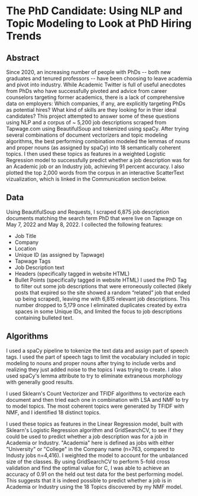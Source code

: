 # The PhD Candidate: Using NLP and Topic Modeling to Look at PhD Hiring Trends

## Abstract
Since 2020, an increasing number of people with PhDs -- both new graduates and tenured professors -- have been choosing to leave academia and pivot into industry. While Academic Twitter is full of useful anecdotes from PhDs who have successfully pivoted and advice from career counselors targeting former academics, there is a lack of comprehensive data on employers: Which companies, if any, are explicitly targeting PhDs as potential hires? What kind of skills are they looking for in thier ideal candidates? This project attempted to answer some of these questions using NLP and a corpus of ~ 5,200 job descriptions scraped from Tapwage.com using BeautifulSoup and tokenized using spaCy. After trying several combinations of document vectorizers and topic modeling algorithms, the best performing combination modeled the lemmas of nouns and proper nouns (as assigned by spaCy) into 18 semantically coherent topics. I then used these topics as features in a weighted Logistic Regression model to successfully predict whether a job description was for an Academic job or an Industry job, achieving 91 percent accuracy. I also plotted the top 2,000 words from the corpus in an interactive ScatterText vizualization, which is linked in the Communication section below.

## Data
Using BeautifulSoup and Requests, I scraped 6,875 job description documents matching the search term PhD that were live on Tapwage on May 7, 2022 and May 8, 2022. I collected the following features:

- Job Title
- Company
- Location
- Unique ID (as assigned by Tapwage)
- Tapwage Tags
- Job Description text
- Headers (specifically tagged in website HTML)
- Bullet Points (specifically tagged in website HTML)
I used the PhD Tag to filter out some job descriptions that were erroneously collected (likely posts that expired so the site showed a random “related” job that ended up being scraped), leaving me with 6,815 relevant job descriptions. This number dropped to 5,179 once I eliminated duplicates created by extra spaces in some Unique IDs, and limited the focus to job descriptions containing bulleted text.

## Algorithms
I used a spaCy pipeline to tokenize the text data and assign part of speech tags. I used the part of speech tags to limit the vocabulary included in topic modeling to nouns and proper nouns after trying to include verbs and realizing they just added noise to the topics I was trying to create. I also used spaCy's lemma attribute to try to eliminate extraneous morphology with generally good results.

I used Sklearn's Count Vectorizer and TFIDF algorithms to vectorize each document and then tried each one in combination with LSA and NMF to try to model topics. The most coherent topics were generated by TFIDF with NMF, and I identified 18 distinct topics.

I used these topics as features in the Linear Regression model, built with Sklearn's Logistic Regression algorithm and GridSearchCV, to see if they could be used to predict whether a job description was for a job in Academia or Industry. "Academia" here is defined as jobs with either "University" or "College" in the Company name (n=763, compared to Industy jobs n=4,416). I weighted the model to account for the unbalanced size of the classes. By using GridSearchCV to perform 5-fold cross validation and find the optimal value for C, I was able to achieve an accuracy of 0.91 on the held out test data for the best performing model. This suggests that it is indeed possible to predict whether a job is in Academia or Industry using the 18 Topics discovered by my NMF model.
